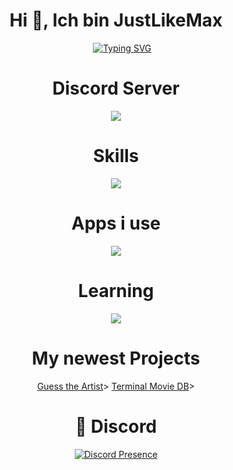 <h1 align="center">Hi 👋, Ich bin JustLikeMax</h1>
<div align="center">
    &nbsp;&nbsp;&nbsp;&nbsp;&nbsp;<a href="https://www.youtube.com/watch?v=dQw4w9WgXcQ"><img src="https://readme-typing-svg.herokuapp.com?font=Caveat&weight=500&size=30&pause=1000&color=026ADD&center=true&vCenter=true&random=false&width=435&lines=Discord+Bot+Developer;Learning+React;Unprofessional+Minecraft+Player" alt="Typing SVG" /></a>
</div>

<div align="center">
    <h1>Discord Server</h1>
    <a href="https://discord.gg/NNNvBfs84R"><img src="https://img.shields.io/discord/1164907460935549043?label=discord&style=for-the-badge&logo=discord&color=5865F2&logoColor=white"></img></a>
</div>

<div align="center">
    <h1>Skills</h1>
    <a href="https://www.youtube.com/watch?v=dQw4w9WgXcQ"><img src="https://skillicons.dev/icons?i=py,js,ts,express,django,flask,html,sqlite"></img></a>
</div>

<div align="center">
    <h1>Apps i use</h1>
    <a href="https://www.youtube.com/watch?v=dQw4w9WgXcQ"><img src="https://skillicons.dev/icons?i=discord,github,vscode,powershell"></img></a>
</div>

<div align="center">
    <h1>Learning</h1>
    <a href="https://www.youtube.com/watch?v=dQw4w9WgXcQ"><img src="https://skillicons.dev/icons?i=react"></img></a>
</div>

<div align="center">
    <h1>My newest Projects</h1>
    <a href="https://guesstheartist.vercel.app/">Guess the Artist</a>>
    <a href="https://terminalmoviedb.vercel.app/">Terminal Movie DB</a>>
</div>

<div align="center">
    <h1>💬 Discord</h1>
    <a href="https://discord.com/users/1187384354108874822">
        <img src="https://lanyard-profile-readme.vercel.app/api/1187384354108874822" alt="Discord Presence" title="Discord Presence">
    </a>
</div>

